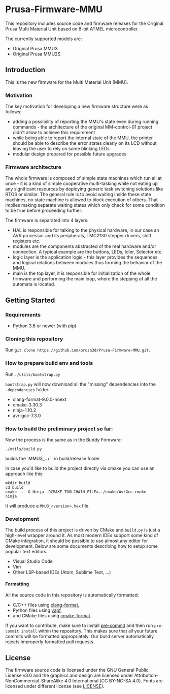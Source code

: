 # Prusa-Firmware-MMU
This repository includes source code and firmware releases for the Original Prusa Multi Material Unit based on 8-bit ATMEL microcontroller.

The currently supported models are:
- Original Prusa MMU3
- Original Prusa MMU2S

## Introduction
This is the new firmware for the Multi Material Unit (MMU).

### Motivation
The key motivation for developing a new firmware structure were as follows:

- adding a possibility of reporting the MMU's state even during running commands - the architecture of the original MM-control-01 project didn't allow to achieve this requirement
- while being able to report the internal state of the MMU, the printer should be able to describe the error states clearly on its LCD without leaving the user to rely on some blinking LEDs
- modular design prepared for possible future upgrades

### Firmware architecture
The whole firmware is composed of simple state machines which run all at once - it is a kind of simple cooperative multi-tasking while not eating up any significant resources by deploying generic task switching solutions like RTOS or similar. The general rule is to avoid waiting inside these state machines, no state machine is allowed to block execution of others. That implies making separate waiting states which only check for some condition to be true before proceeding further.

The firmware is separated into 4 layers:

- HAL is responsible for talking to the physical hardware, in our case an AVR processor and its peripherals, TMC2130 stepper drivers, shift registers etc.
- modules are the components abstracted of the real hardware and/or connection. A typical example are the buttons, LEDs, Idler, Selector etc.
- logic layer is the application logic - this layer provides the sequences and logical relations between modules thus forming the behavior of the MMU.
- main is the top layer, it is responsible for initialization of the whole firmware and performing the main loop, where the stepping of all the automata is located.

## Getting Started

### Requirements

- Python 3.6 or newer (with pip)

### Cloning this repository

Run `git clone https://github.com/prusa3d/Prusa-Firmware-MMU.git`.

### How to prepare build env and tools
Run `./utils/bootstrap.py`

`bootstrap.py` will now download all the "missing" dependencies into the `.dependencies` folder:
- clang-format-9.0.0-noext
- cmake-3.30.3
- ninja-1.10.2
- avr-gcc-7.3.0

### How to build the preliminary project so far:
Now the process is the same as in the Buddy Firmware:
```
./utils/build.py
```

builds the `MMU3_<major>.<minor>.<revision>+<commit nr>`` in build/release folder

In case you'd like to build the project directly via cmake you can use an approach like this:
```
mkdir build
cd build
cmake .. -G Ninja -DCMAKE_TOOLCHAIN_FILE=../cmake/AvrGcc.cmake
ninja
```

It will produce a `MMU3_<version>.hex` file.

### Development

The build process of this project is driven by CMake and `build.py` is just a high-level wrapper around it. As most modern IDEs support some kind of CMake integration, it should be possible to use almost any editor for development. Below are some documents describing how to setup some popular text editors.

- Visual Studio Code
- Vim
- Other LSP-based IDEs (Atom, Sublime Text, ...)

#### Formatting

All the source code in this repository is automatically formatted:

- C/C++ files using [clang-format](https://clang.llvm.org/docs/ClangFormat.html),
- Python files using [yapf](https://github.com/google/yapf),
- and CMake files using [cmake-format](https://github.com/cheshirekow/cmake_format).

If you want to contribute, make sure to install [pre-commit](https://pre-commit.com) and then run `pre-commit install` within the repository. This makes sure that all your future commits will be formatted appropriately. Our build server automatically rejects improperly formatted pull requests.

## License

The firmware source code is licensed under the GNU General Public License v3.0 and the graphics and design are licensed under Attribution-NonCommercial-ShareAlike 4.0 International (CC BY-NC-SA 4.0). Fonts are licensed under different license (see [LICENSE](LICENSE.md)).
